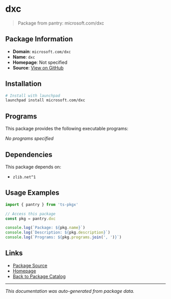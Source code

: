 # dxc

> Package from pantry: microsoft.com/dxc

## Package Information

- **Domain**: `microsoft.com/dxc`
- **Name**: `dxc`
- **Homepage**: Not specified
- **Source**: [View on GitHub](https://github.com/pkgxdev/pantry/tree/main/projects/microsoft.com/dxc/package.yml)

## Installation

```bash
# Install with launchpad
launchpad install microsoft.com/dxc
```

## Programs

This package provides the following executable programs:

*No programs specified*

## Dependencies

This package depends on:

- `zlib.net^1`

## Usage Examples

```typescript
import { pantry } from 'ts-pkgx'

// Access this package
const pkg = pantry.dxc

console.log(`Package: ${pkg.name}`)
console.log(`Description: ${pkg.description}`)
console.log(`Programs: ${pkg.programs.join(', ')}`)
```

## Links

- [Package Source](https://github.com/pkgxdev/pantry/tree/main/projects/microsoft.com/dxc/package.yml)
- [Homepage](#)
- [Back to Package Catalog](../../../package-catalog.md)

---

*This documentation was auto-generated from package data.*
